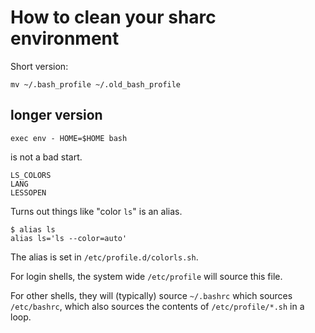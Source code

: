 # How to clean your sharc environment

Short version:

`mv ~/.bash_profile ~/.old_bash_profile`

## longer version

`exec env - HOME=$HOME bash`

is not a bad start.

```
LS_COLORS
LANG
LESSOPEN
```

Turns out things like "color `ls`" is an alias.

```
$ alias ls
alias ls='ls --color=auto'
```

The alias is set in `/etc/profile.d/colorls.sh`.

For login shells, the system wide `/etc/profile` will source this file.

For other shells, they will (typically) source `~/.bashrc` which sources `/etc/bashrc`,
which also sources the contents of `/etc/profile/*.sh` in a loop.
